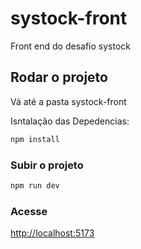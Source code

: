 # systock-front

Front end do desafio systock


## Rodar o projeto 

Vá até a pasta systock-front

Isntalação das Depedencias:

```sh
npm install
```

### Subir o projeto

```sh
npm run dev
```

### Acesse

[http://localhost:5173](http://localhost:8989)


